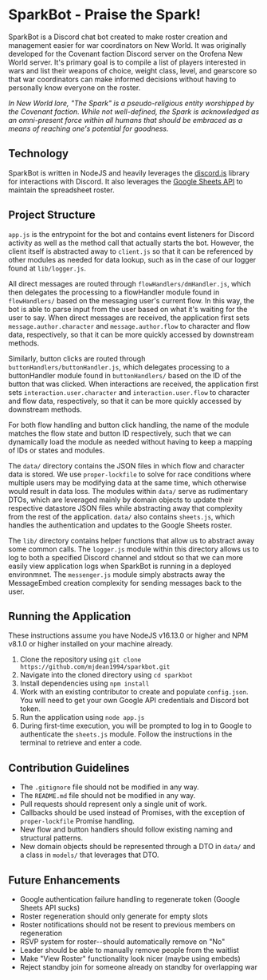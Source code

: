 # SparkBot - Praise the Spark!
SparkBot is a Discord chat bot created to make roster creation and management easier for war coordinators on New World. It was originally developed for the Covenant faction Discord server on the Orofena New World server. It's primary goal is to compile a list of players interested in wars and list their weapons of choice, weight class, level, and gearscore so that war coordinators can make informed decisions without having to personally know everyone on the roster.

*In New World lore, "The Spark" is a pseudo-religious entity worshipped by the Covenant faction. While not well-defined, the Spark is acknowledged as an omni-present force within all humans that should be embraced as a means of reaching one's potential for goodness.*

## Technology
SparkBot is written in NodeJS and heavily leverages the [discord.js](https://discord.js.org/#/) library for interactions with Discord. It also leverages the [Google Sheets API](https://developers.google.com/sheets/api) to maintain the spreadsheet roster. 

## Project Structure
`app.js` is the entrypoint for the bot and contains event listeners for Discord activity as well as the method call that actually starts the bot. However, the client itself is abstracted away to `client.js` so that it can be referenced by other modules as needed for data lookup, such as in the case of our logger found at `lib/logger.js`. 

All direct messages are routed through `flowHandlers/dmHandler.js`, which then delegates the processing to a flowHandler module found in `flowHandlers/` based on the messaging user's current flow. In this way, the bot is able to parse input from the user based on what it's waiting for the user to say. When direct messages are received, the application first sets `message.author.character` and `message.author.flow` to character and flow data, respectively, so that it can be more quickly accessed by downstream methods.

Similarly, button clicks are routed through `buttonHandlers/buttonHandler.js`, which delegates processing to a buttonHandler module found in `buttonHandlers/` based on the ID of the button that was clicked. When interactions are received, the application first sets `interaction.user.character` and `interaction.user.flow` to character and flow data, respectively, so that it can be more quickly accessed by downstream methods.

For both flow handling and button click handling, the name of the module matches the flow state and button ID respectively, such that we can dynamically load the module as needed without having to keep a mapping of IDs or states and modules.

The `data/` directory contains the JSON files in which flow and character data is stored. We use `proper-lockfile` to solve for race conditions where multiple users may be modifying data at the same time, which otherwise would result in data loss. The modules within `data/` serve as rudimentary DTOs, which are leveraged mainly by domain objects to update their respective datastore JSON files while abstracting away that complexity from the rest of the application. `data/` also contains `sheets.js`, which handles the authentication and updates to the Google Sheets roster.

The `lib/` directory contains helper functions that allow us to abstract away some common calls. The `logger.js` module within this directory allows us to log to both a specified Discord channel and stdout so that we can more easily view application logs when SparkBot is running in a deployed environmnet. The `messenger.js` module simply abstracts away the MessageEmbed creation complexity for sending messages back to the user.

## Running the Application
These instructions assume you have NodeJS v16.13.0 or higher and NPM v8.1.0 or higher installed on your machine already.
1. Clone the repository using `git clone https://github.com/mjdean1994/sparkbot.git`
2. Navigate into the cloned directory using `cd sparkbot`
3. Install dependencies using `npm install`
4. Work with an existing contributor to create and populate `config.json`. You will need to get your own Google API credentials and Discord bot token.
5. Run the application using `node app.js`
6. During first-time execution, you will be prompted to log in to Google to authenticate the `sheets.js` module. Follow the instructions in the terminal to retrieve and enter a code.

## Contribution Guidelines
* The `.gitignore` file should not be modified in any way.
* The `README.md` file should not be modified in any way.
* Pull requests should represent only a single unit of work.
* Callbacks should be used instead of Promises, with the exception of `proper-lockfile` Promise handling.
* New flow and button handlers should follow existing naming and structural patterns.
* New domain objects should be represented through a DTO in `data/` and a class in `models/` that leverages that DTO.

## Future Enhancements
* Google authentication failure handling to regenerate token (Google Sheets API sucks)
* Roster regeneration should only generate for empty slots
* Roster notifications should not be resent to previous members on regeneration
* RSVP system for roster--should automatically remove on "No"
* Leader should be able to manually remove people from the waitlist
* Make "View Roster" functionality look nicer (maybe using embeds)
* Reject standby join for someone already on standby for overlapping war